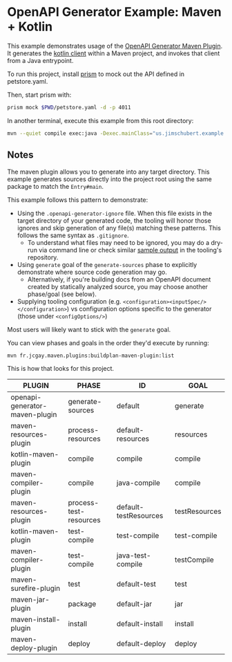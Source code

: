 # OpenAPI Generator Example: Maven + Kotlin

This example demonstrates usage of the [OpenAPI Generator Maven Plugin](https://github.com/OpenAPITools/openapi-generator/tree/master/modules/openapi-generator-maven-plugin).
It generates the [kotlin client](https://openapi-generator.tech/docs/generators/kotlin) within a Maven project, and invokes that client from a Java entrypoint.

To run this project, install [prism](https://github.com/stoplightio/prism) to mock out the API defined in petstore.yaml.

Then, start prism with:

```bash
prism mock $PWD/petstore.yaml -d -p 4011
```

In another terminal, execute this example from this root directory:

```bash
mvn --quiet compile exec:java -Dexec.mainClass="us.jimschubert.example.Entry"
```

## Notes

The maven plugin allows you to generate into any target directory. This example generates sources directly into the project root using the same package to match the `Entry#main`.

This example follows this pattern to demonstrate:

* Using the `.openapi-generator-ignore` file. When this file exists in the target directory of your generated code, the tooling will honor those ignores and skip generation of any file(s) matching these patterns. This follows the same syntax as `.gitignore`.
  - To understand what files may need to be ignored, you may do a dry-run via command line or check similar [sample output](https://github.com/OpenAPITools/openapi-generator/tree/master/samples/client/petstore) in the tooling's repository.
* Using `generate` goal of the `generate-sources` phase to explicitly demonstrate where source code generation may go.
  - Alternatively, if you're building docs from an OpenAPI document created by statically analyzed source, you may choose another phase/goal (see below).
* Supplying tooling configuration (e.g. `<configuration><inputSpec/></configuration>`) vs configuration options specific to the generator (those under `<configOptions/>`)

Most users will likely want to stick with the `generate` goal.

You can view phases and goals in the order they'd execute by running:

```bash
mvn fr.jcgay.maven.plugins:buildplan-maven-plugin:list
```

This is how that looks for this project.


PLUGIN                         | PHASE                  | ID                    | GOAL         |
-------------------------------|------------------------|-----------------------|--------------|
openapi-generator-maven-plugin | generate-sources       | default               | generate     |
maven-resources-plugin         | process-resources      | default-resources     | resources    |
kotlin-maven-plugin            | compile                | compile               | compile      |
maven-compiler-plugin          | compile                | java-compile          | compile      |
maven-resources-plugin         | process-test-resources | default-testResources | testResources|
kotlin-maven-plugin            | test-compile           | test-compile          | test-compile |
maven-compiler-plugin          | test-compile           | java-test-compile     | testCompile  |
maven-surefire-plugin          | test                   | default-test          | test         |
maven-jar-plugin               | package                | default-jar           | jar          |
maven-install-plugin           | install                | default-install       | install      |
maven-deploy-plugin            | deploy                 | default-deploy        | deploy       |
